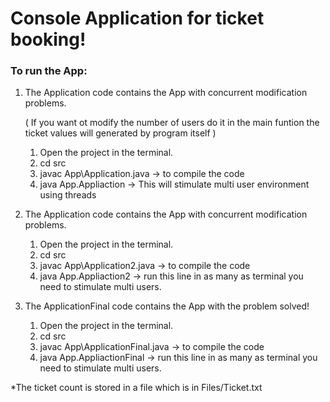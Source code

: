 # Console Application for ticket booking!


### To run the App:

1) The Application code contains the App with concurrent modification problems.

    ( If you want ot modify the number of users do it in the main funtion the ticket values will generated by program itself )
    1. Open the project in the terminal.
    2. cd src
    3. javac App\Application.java -> to compile the code
    4. java App.Appliaction -> This will stimulate multi user environment using threads

2) The Application code contains the App with concurrent modification problems.

    1. Open the project in the terminal.
    2. cd src
    3. javac App\Application2.java -> to compile the code
    4. java App.Appliaction2 -> run this line in as many as terminal you need to stimulate multi users.

3) The ApplicationFinal code contains the App with the problem solved!

    1. Open the project in the terminal.
    2. cd src
    3. javac App\ApplicationFinal.java -> to compile the code
    4. java App.AppliactionFinal -> run this line in as many as terminal you need to stimulate multi users.


*The ticket count is stored in a file which is in Files/Ticket.txt
